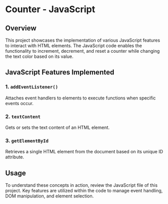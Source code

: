 # Counter - JavaScript

## Overview

This project showcases the implementation of various JavaScript features to interact with HTML elements. The JavaScript code enables the functionality to increment, decrement, and reset a counter while changing the text color based on its value.

## JavaScript Features Implemented

### 1. `addEventListener()`
Attaches event handlers to elements to execute functions when specific events occur.

### 2. `textContent`
Gets or sets the text content of an HTML element.

### 3. `getElementById`
Retrieves a single HTML element from the document based on its unique ID attribute.

## Usage

To understand these concepts in action, review the JavaScript file of this project. Key features are utilized within the code to manage event handling, DOM manipulation, and element selection.

